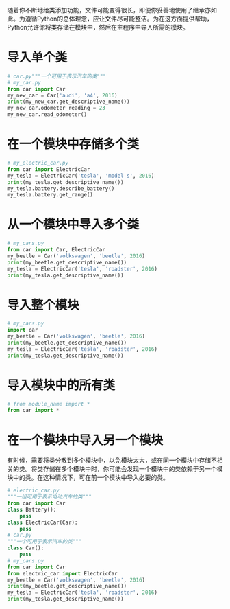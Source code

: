 随着你不断地给类添加功能，文件可能变得很长，即便你妥善地使用了继承亦如此。为遵循Python的总体理念，应让文件尽可能整洁。为在这方面提供帮助，Python允许你将类存储在模块中，然后在主程序中导入所需的模块。

# 导入单个类
```python
# car.py"""一个可用于表示汽车的类"""
# my_car.py
from car import Car
my_new_car = Car('audi', 'a4', 2016)
print(my_new_car.get_descriptive_name())
my_new_car.odometer_reading = 23
my_new_car.read_odometer()
```


# 在一个模块中存储多个类
```python
# my_electric_car.py
from car import ElectricCar
my_tesla = ElectricCar('tesla', 'model s', 2016)
print(my_tesla.get_descriptive_name())
my_tesla.battery.describe_battery()
my_tesla.battery.get_range()
```


# 从一个模块中导入多个类
```python
# my_cars.py
from car import Car, ElectricCar
my_beetle = Car('volkswagen', 'beetle', 2016)
print(my_beetle.get_descriptive_name())
my_tesla = ElectricCar('tesla', 'roadster', 2016)
print(my_tesla.get_descriptive_name())
```


# 导入整个模块
```python
# my_cars.py
import car
my_beetle = Car('volkswagen', 'beetle', 2016)
print(my_beetle.get_descriptive_name())
my_tesla = ElectricCar('tesla', 'roadster', 2016)
print(my_tesla.get_descriptive_name())
```


# 导入模块中的所有类
```python
# from module_name import *
from car import *
```


# 在一个模块中导入另一个模块
有时候，需要将类分散到多个模块中，以免模块太大，或在同一个模块中存储不相关的类。将类存储在多个模块中时，你可能会发现一个模块中的类依赖于另一个模块中的类。在这种情况下，可在前一个模块中导入必要的类。
```python
# electric_car.py
"""一组可用于表示电动汽车的类"""
from car import Car
class Battery():
    pass
class ElectricCar(Car):
    pass
# car.py
"""一个可用于表示汽车的类"""
class Car():
    pass
# my_cars.py
from car import Car
from electric_car import ElectricCar
my_beetle = Car('volkswagen', 'beetle', 2016)
print(my_beetle.get_descriptive_name())
my_tesla = ElectricCar('tesla', 'roadster', 2016)
print(my_tesla.get_descriptive_name())
```